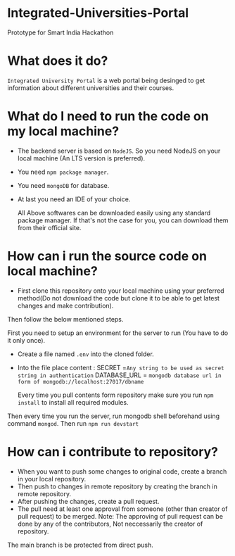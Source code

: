 # Integrated-Universities-Portal
Prototype for Smart India Hackathon

# What does it do?
`Integrated University Portal` is a web portal being desinged to get information about different universities and their courses.

# What do I need to run the code on my local machine?
- The backend server is based on `NodeJS`. So you need NodeJS on your local machine (An LTS version is preferred).
- You need `npm package manager`.
- You need `mongoDB` for database.
- At last you need an IDE of your choice.

  All Above softwares can be downloaded easily using any standard package manager. If that's not the case for you, you can download them from their official site.


# How can i run the source code on local machine?
- First clone this repository onto your local machine using your preferred method(Do not download the code but clone it to be able to get latest changes and make contribution).

Then follow the below mentioned steps.

First you need to setup an environment for the server to run (You have to do it only once).
- Create a file named `.env` into the cloned folder.
- Into the file place content :
  SECRET =`Any string to be used as secret string in authentication`
  DATABASE_URL = `mongodb database url in form of mongodb://localhost:27017/dbname`
  
  Every time you pull contents form repository make sure you run `npm install` to install all required modules.
  
 Then every time you run the server, run mongodb shell beforehand using command `mongod`.
 Then run `npm run devstart`
 
 # How can i contribute to repository?
 
 - When you want to push some changes to original code, create a branch in your local repository.
 - Then push to changes in remote repository by creating the branch in  remote repository.
 - After pushing the changes, create a pull request.
 - The pull need at least one approval from someone (other than creator of pull request) to be merged.
 Note: The approving of pull request can be done by any of the contributors, Not neccessarily the creator of repository.
 
 The main branch is be protected from direct push.
 
